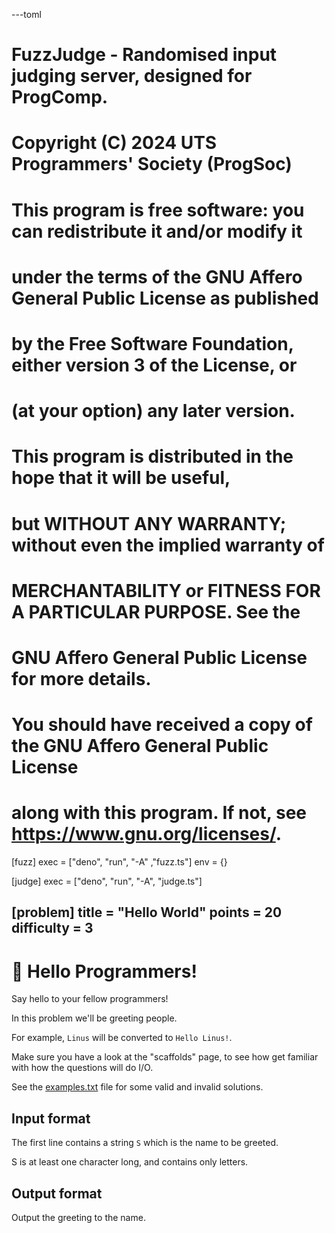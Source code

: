 ---toml
# FuzzJudge - Randomised input judging server, designed for ProgComp.
# Copyright (C) 2024 UTS Programmers' Society (ProgSoc)
#
# This program is free software: you can redistribute it and/or modify it
# under the terms of the GNU Affero General Public License as published
# by the Free Software Foundation, either version 3 of the License, or
# (at your option) any later version.
#
# This program is distributed in the hope that it will be useful,
# but WITHOUT ANY WARRANTY; without even the implied warranty of
# MERCHANTABILITY or FITNESS FOR A PARTICULAR PURPOSE. See the
# GNU Affero General Public License for more details.
#
# You should have received a copy of the GNU Affero General Public License
# along with this program. If not, see <https://www.gnu.org/licenses/>.

[fuzz]
exec = ["deno", "run", "-A" ,"fuzz.ts"]
env = {}

[judge]
exec = ["deno", "run", "-A", "judge.ts"]

[problem]
title = "Hello World"
points = 20
difficulty = 3
---

# 👋 Hello Programmers!

Say hello to your fellow programmers!

In this problem we'll be greeting people.

For example, `Linus` will be converted to `Hello Linus!`.

Make sure you have a look at the "scaffolds" page, to see how get familiar with how the questions will do I/O.

See the [examples.txt](./assets/examples.txt) file for some valid and invalid solutions.

## Input format

The first line contains a string `S` which is the name to be greeted.

S is at least one character long, and contains only letters.

## Output format

Output the greeting to the name.
